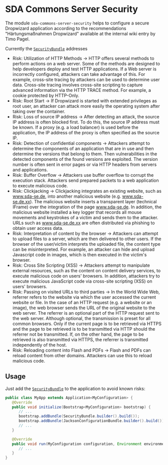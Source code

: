 # SDA Commons Server Security

The module `sda-commons-server-security` helps to configure a secure Dropwizard application according to the 
recommendations "Härtungsmaßnahmen Dropwizard" available at the internal wiki entry
by Timo Pagel.

Currently the [`SecurityBundle`](./src/main/java/org/sdase/commons/server/security/SecurityBundle.java) addresses

- Risk: Utilization of HTTP Methods
 -> HTTP offers several methods to perform actions on a web server. Some of the methods are designed to help developers deploy and test HTTP applications. If a Web server is incorrectly configured, attackers can take advantage of this. For example, cross-site tracing by attackers can be used to determine user data. Cross-site tracing involves cross-site scripting to capture advanced information via the HTTP TRACE method. For example, a cookie protected by HTTP-Only.
- Risk: Root Start
 -> If Dropwizard is started with extended privileges as root user, an attacker can  attack more easily the operating system after taking over the container.
- Risk: Loss of source IP address
 -> After detecting an attack, the source IP address is often blocked first. To do this, the source IP address must be known. If a proxy (e.g. a load balancer) is used before the application, the IP address of the proxy is often specified as the source IP.
- Risk: Detection of confidential components
 -> Attackers attempt to determine the components of an application that are in use and then determine the versions that belong to them. Then vulnerabilities in the detected components of the found versions are exploited. The version number is often sent in error pages or via HTTP headers from servers and applications.
- Risk: Buffer Overflow
 -> Attackers use buffer overflow to corrupt the execution stack. Attackers send prepared packets to a web application to execute malicious code.
- Risk: Clickjacking
 -> Clickjacking integrates an existing website, such as www.sda-se.de, into another malicious website (e.g. www.sda-se.de.xx). The malicious website inserts a transparent layer (technical IFrame) over the integration of the page www.sda-se.de. In addition, the malicious website installed a key logger that records all mouse movements and keystrokes of a victim and sends them to the attacker. URLs such as www.sda-se.de.xx are often distributed via phishing to obtain user access data.
- Risk: Interpretation of content by the browser
 -> Attackers can attempt to upload files to a server, which are then delivered to other users. If the browser of the user/victim interprets the uploaded file, the content type can be misinterpreted. For example, an attacker can hide and upload Javascript code in images, which is then executed in the victim's browser.
- Risk: Cross Site Scripting (XSS)
 -> Attackers attempt to manipulate external resources, such as the content on content delivery services, to execute malicious code on users' browsers. In addition, attackers try to execute malicious JavaScript code via cross-site scripting (XSS) on users' browsers.
- Risk: Passing on visited URLs to third parties
 -> In the World Wide Web, referrer refers to the website via which the user accessed the current website or file. In the case of an HTTP request (e.g. a website or an image), the web browser sends the URL of the original website to the web server. The referrer is an optional part of the HTTP request sent to the web server. Although optional, the transmission is preset for all common browsers. Only if the current page is to be retrieved via HTTPS and the page to be retrieved is to be transmitted via HTTP should the referrer not be transmitted. If, on the other hand, the page to be retrieved is also transmitted via HTTPS, the referrer is transmitted independently of the host.
- Risk: Reloading content into Flash and PDFs
 -> Flash and PDFs can reload content from other domains. Attackers can use this to reload malicious code.

## Usage

Just add the [`SecurityBundle`](./src/main/java/org/sdase/commons/server/security/SecurityBundle.java) to the 
application to avoid known risks:

```java
public class MyApp extends Application<MyConfiguration> {
   @Override
   public void initialize(Bootstrap<MyConfiguration> bootstrap) {
      // ...
      bootstrap.addBundle(SecurityBundle.builder().build());
      bootstrap.addBundle(JacksonConfigurationBundle.builder().build()); // enables required custom error handlers
      // ...
   }

   @Override
   public void run(MyConfiguration configuration, Environment environment) {
      // ...
   }
}
``` 